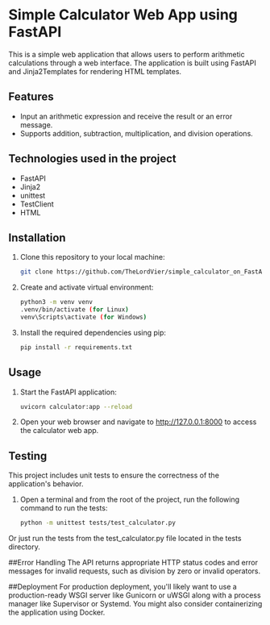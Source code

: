 # Simple Calculator Web App using FastAPI

This is a simple web application that allows users to perform arithmetic calculations through a web interface. 
The application is built using FastAPI and Jinja2Templates for rendering HTML templates.

## Features

- Input an arithmetic expression and receive the result or an error message.
- Supports addition, subtraction, multiplication, and division operations.

## Technologies used in the project

- FastAPI
- Jinja2
- unittest
- TestClient
- HTML

## Installation

1. Clone this repository to your local machine:

   ```bash
   git clone https://github.com/TheLordVier/simple_calculator_on_FastAPI

2. Create and activate virtual environment:

   ```bash
   python3 -m venv venv
   .venv/bin/activate (for Linux)
   venv\Scripts\activate (for Windows)

3. Install the required dependencies using pip:

   ```bash
   pip install -r requirements.txt

## Usage

1. Start the FastAPI application:

      ```bash
      uvicorn calculator:app --reload
   
2. Open your web browser and navigate to http://127.0.0.1:8000 to access the calculator web app.

## Testing

This project includes unit tests to ensure the correctness of the application's behavior.

1. Open a terminal and from the root of the project, run the following command to run the tests:

      ```bash
      python -m unittest tests/test_calculator.py
   
Or just run the tests from the test_calculator.py file located in the tests directory.
   
##Error Handling
The API returns appropriate HTTP status codes and error messages for invalid requests, such as division by zero or invalid operators.

##Deployment
For production deployment, you'll likely want to use a production-ready WSGI server like Gunicorn or uWSGI along with a process manager like Supervisor or Systemd. You might also consider containerizing the application using Docker.
